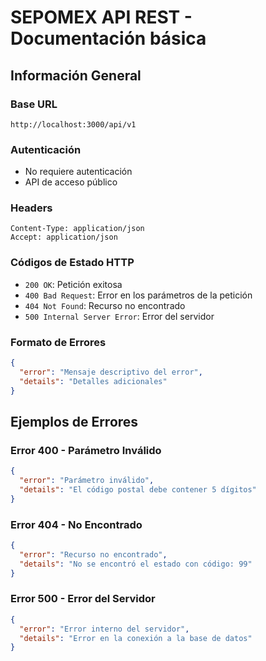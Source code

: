 # SEPOMEX API REST - Documentación básica

## Información General

### Base URL

```http
http://localhost:3000/api/v1
```

### Autenticación

- No requiere autenticación
- API de acceso público

### Headers

```http
Content-Type: application/json
Accept: application/json
```

### Códigos de Estado HTTP

- `200 OK`: Petición exitosa
- `400 Bad Request`: Error en los parámetros de la petición
- `404 Not Found`: Recurso no encontrado
- `500 Internal Server Error`: Error del servidor

### Formato de Errores

```json
{
  "error": "Mensaje descriptivo del error",
  "details": "Detalles adicionales"
}
```

## Ejemplos de Errores

### Error 400 - Parámetro Inválido

```json
{
  "error": "Parámetro inválido",
  "details": "El código postal debe contener 5 dígitos"
}
```

### Error 404 - No Encontrado

```json
{
  "error": "Recurso no encontrado",
  "details": "No se encontró el estado con código: 99"
}
```

### Error 500 - Error del Servidor

```json
{
  "error": "Error interno del servidor",
  "details": "Error en la conexión a la base de datos"
}
```
